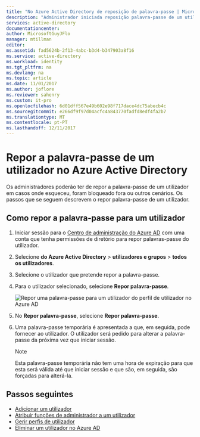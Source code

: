 ```yaml
---
title: "No Azure Active Directory de reposição de palavra-passe | Microsoft Docs"
description: "Administrador iniciada reposição palavra-passe de um utilizador no Azure Active Directory"
services: active-directory
documentationcenter: 
author: MicrosoftGuyJFlo
manager: mtillman
editor: 
ms.assetid: fad5624b-2f13-4abc-b3d4-b347903a8f16
ms.service: active-directory
ms.workload: identity
ms.tgt_pltfrm: na
ms.devlang: na
ms.topic: article
ms.date: 11/01/2017
ms.author: joflore
ms.reviewer: sahenry
ms.custom: it-pro
ms.openlocfilehash: 6d01dff567e49b602e98f717dace4dc75abecb4c
ms.sourcegitcommit: e266df9f97d04acfc4a843770fadfd8edf4fa2b7
ms.translationtype: MT
ms.contentlocale: pt-PT
ms.lasthandoff: 12/11/2017
---
```

# <a name="reset-the-password-for-a-user-in-azure-active-directory"></a>Repor a palavra-passe de um utilizador no Azure Active Directory

Os administradores poderão ter de repor a palavra-passe de um utilizador em casos onde esqueceu, foram bloqueado fora ou outros cenários. Os passos que se seguem descrevem o repor palavra-passe de um utilizador.

## <a name="how-to-reset-the-password-for-a-user"></a>Como repor a palavra-passe para um utilizador

1. Iniciar sessão para o [Centro de administração do Azure AD](https://aad.portal.azure.com) com uma conta que tenha permissões de diretório para repor palavras-passe do utilizador.
2. Selecione **do Azure Active Directory** > **utilizadores e grupos** > **todos os utilizadores**.
3. Selecione o utilizador que pretende repor a palavra-passe.
2. Para o utilizador selecionado, selecione **Repor palavra-passe**.

    ![Repor uma palavra-passe para um utilizador do perfil de utilizador no Azure AD](./media/active-directory-users-reset-password-azure-portal/user-password-reset.png)
    
6. No **Repor palavra-passe**, selecione **Repor palavra-passe**.
7. Uma palavra-passe temporária é apresentada a que, em seguida, pode fornecer ao utilizador. O utilizador será pedido para alterar a palavra-passe da próxima vez que iniciar sessão. 

   > [!NOTE]
   > Esta palavra-passe temporária não tem uma hora de expiração para que esta será válida até que iniciar sessão e que são, em seguida, são forçadas para alterá-la. 

## <a name="next-steps"></a>Passos seguintes
* [Adicionar um utilizador](active-directory-users-create-azure-portal.md)
* [Atribuir funções de administrador a um utilizador](active-directory-users-assign-role-azure-portal.md)
* [Gerir perfis de utilizador](active-directory-users-profile-azure-portal.md)
* [Eliminar um utilizador no Azure AD](active-directory-users-delete-user-azure-portal.md)
